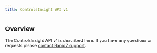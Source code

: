 ```yaml
---
title: ControlsInsight API v1
---
```

## Overview
The ControlsInsight API v1 is described here. If you have any questions
or requests please [contact Rapid7 support][support].

[support]: http://www.rapid7.com/contact/ "Rapid7 Support"
